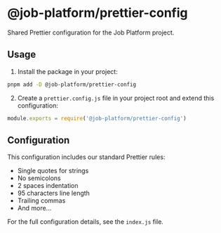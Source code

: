 # @job-platform/prettier-config

Shared Prettier configuration for the Job Platform project.

## Usage

1. Install the package in your project:

```bash
pnpm add -D @job-platform/prettier-config
```

2. Create a `prettier.config.js` file in your project root and extend this configuration:

```js
module.exports = require('@job-platform/prettier-config')
```

## Configuration

This configuration includes our standard Prettier rules:

- Single quotes for strings
- No semicolons
- 2 spaces indentation
- 95 characters line length
- Trailing commas
- And more...

For the full configuration details, see the `index.js` file.
